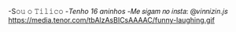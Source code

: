 -S𝚘𝚞 𝚘 𝚃𝚒𝚕𝚒𝚌𝚘
-*Tenho 16 aninhos*
-𝑀𝑒 𝑠𝑖𝑔𝑎𝑚 𝑛𝑜 𝑖𝑛𝑠𝑡𝑎: @𝑣𝑖𝑛𝑛𝑖𝑧𝑖𝑛.𝑗𝑠
![]()
https://media.tenor.com/tbAlzAsBICsAAAAC/funny-laughing.gif
